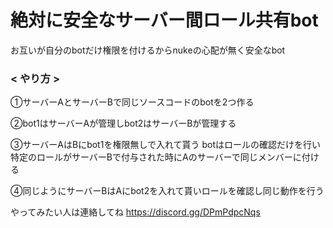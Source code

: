 # 絶対に安全なサーバー間ロール共有bot
お互いが自分のbotだけ権限を付けるからnukeの心配が無く安全なbot

### < やり方 >
①サーバーAとサーバーBで同じソースコードのbotを2つ作る

②bot1はサーバーAが管理しbot2はサーバーBが管理する

③サーバーAはBにbot1を権限無しで入れて貰う
botはロールの確認だけを行い特定のロールがサーバーBで付与された時にAのサーバーで同じメンバーに付ける

④同じようにサーバーBはAにbot2を入れて貰いロールを確認し同じ動作を行う

やってみたい人は連絡してね https://discord.gg/DPmPdpcNqs
